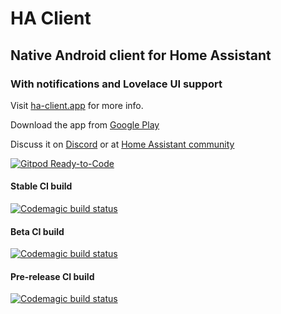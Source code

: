 # HA Client
## Native Android client for Home Assistant
### With notifications and Lovelace UI support

Visit [ha-client.app](http://ha-client.app/) for more info.

Download the app from [Google Play](https://play.google.com/apps/testing/com.keyboardcrumbs.haclient)

Discuss it on [Discord](https://discord.gg/nd6FZQ) or at [Home Assistant community](https://community.home-assistant.io/c/mobile-apps/ha-client-android)

[![Gitpod Ready-to-Code](https://img.shields.io/badge/Gitpod-Ready--to--Code-blue?logo=gitpod)](https://gitpod.io/#https://github.com/estevez-dev/ha_client) 

#### Stable CI build
[![Codemagic build status](https://api.codemagic.io/apps/5da8bdab9f20ef798f7c2c65/5eaef46c513b9f9b25eb7f1a/status_badge.svg)](https://codemagic.io/apps/5da8bdab9f20ef798f7c2c65/5eaef46c513b9f9b25eb7f1a/latest_build)
#### Beta CI build
[![Codemagic build status](https://api.codemagic.io/apps/5da8bdab9f20ef798f7c2c65/5db1862025dc3f0b0288a57a/status_badge.svg)](https://codemagic.io/apps/5da8bdab9f20ef798f7c2c65/5db1862025dc3f0b0288a57a/latest_build)
#### Pre-release CI build
[![Codemagic build status](https://api.codemagic.io/apps/5da8bdab9f20ef798f7c2c65/5da8bdab9f20ef798f7c2c64/status_badge.svg)](https://codemagic.io/apps/5da8bdab9f20ef798f7c2c65/5da8bdab9f20ef798f7c2c64/latest_build)
